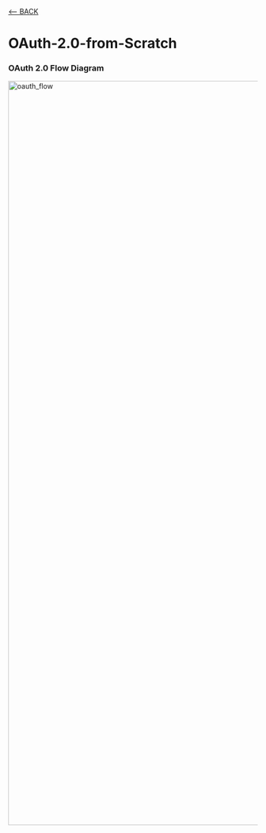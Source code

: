 [<-- BACK](https://github.com/bkieselEducational/OAuth-Concepts-and-Implementation)
# OAuth-2.0-from-Scratch

### OAuth 2.0 Flow Diagram
<img width="1504" alt="oauth_flow" src="https://github.com/bkieselEducational/OAuth-2.0-from-Scratch/assets/131717897/668b5262-0ffa-439d-bf04-c615ac763fd5">
